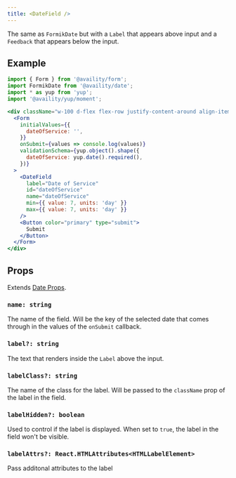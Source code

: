 ```yaml
---
title: <DateField />
---
```


The same as `FormikDate` but with a `Label` that appears above input and a `Feedback` that appears below the input.

## Example

```jsx live=true viewCode=true
import { Form } from '@availity/form';
import FormikDate from '@availity/date';
import * as yup from 'yup';
import '@availity/yup/moment';

<div className="w-100 d-flex flex-row justify-content-around align-items-center">
  <Form
    initialValues={{
      dateOfService: '',
    }}
    onSubmit={values => console.log(values)}
    validationSchema={yup.object().shape({
      dateOfService: yup.date().required(),
    })}
  >
    <DateField
      label="Date of Service"
      id="dateOfService"
      name="dateOfService"
      min={{ value: 7, units: 'day' }}
      max={{ value: 7, units: 'day' }}
    />
    <Button color="primary" type="submit">
      Submit
    </Button>
  </Form>
</div>
```

## Props

Extends [Date Props](/form/date/components/date/#props).

### `name: string`
The name of the field. Will be the key of the selected date that comes through in the values of the `onSubmit` callback.

### `label?: string`
The text that renders inside the `Label` above the input.

### `labelClass?: string`
The name of the class for the label. Will be passed to the `className` prop of the label in the field.

### `labelHidden?: boolean`
Used to control if the label is displayed. When set to `true`, the label in the field won't be visible.

### `labelAttrs?: React.HTMLAttributes<HTMLLabelElement>`
Pass additonal attributes to the label